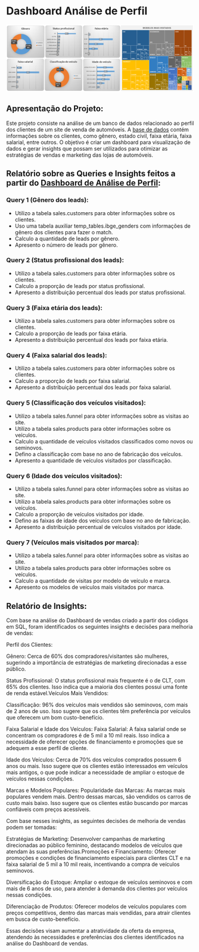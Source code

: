 # Dashboard Análise de Perfil
![Dashboard de Verdas](https://github.com/waltercrastobr/Dashboard-Analise-Perfil/blob/main/dashboard_analise_perfil.PNG)

## Apresentação do Projeto:

Este projeto consiste na análise de um banco de dados relacionado ao perfil dos clientes de um site de venda de automóveis. A [base de dados](https://github.com/waltercrastobr/Dashboard-Analise-Perfil/blob/main/banco_de_dados.sql) contém informações sobre os clientes, como gênero, estado civil, faixa etária, faixa salarial, entre outros. O objetivo é criar um dashboard para visualização de dados e gerar insights que possam ser utilizados para otimizar as estratégias de vendas e marketing das lojas de automóveis.

## Relatório sobre as Queries e Insights feitos a partir do [Dashboard de Análise de Perfil](https://github.com/waltercrastobr/Dashboard-Analise-Perfil/blob/main/Projeto%20An%C3%A1lise%20de%20Perfil.xlsx):

### Query 1 (Gênero dos leads):

- Utilizo a tabela sales.customers para obter informações sobre os clientes.
- Uso uma tabela auxiliar temp_tables.ibge_genders com informações de gênero dos clientes para fazer o match.
- Calculo a quantidade de leads por gênero.
- Apresento o número de leads por gênero.

### Query 2 (Status profissional dos leads):

- Utilizo a tabela sales.customers para obter informações sobre os clientes.
- Calculo a proporção de leads por status profissional.
- Apresento a distribuição percentual dos leads por status profissional.

### Query 3 (Faixa etária dos leads):

- Utilizo a tabela sales.customers para obter informações sobre os clientes.
- Calculo a proporção de leads por faixa etária.
- Apresento a distribuição percentual dos leads por faixa etária.

### Query 4 (Faixa salarial dos leads):

- Utilizo a tabela sales.customers para obter informações sobre os clientes.
- Calculo a proporção de leads por faixa salarial.
- Apresento a distribuição percentual dos leads por faixa salarial.

### Query 5 (Classificação dos veículos visitados):

- Utilizo a tabela sales.funnel para obter informações sobre as visitas ao site.
- Utilizo a tabela sales.products para obter informações sobre os veículos.
- Calculo a quantidade de veículos visitados classificados como novos ou seminovos.
- Defino a classificação com base no ano de fabricação dos veículos.
- Apresento a quantidade de veículos visitados por classificação.

### Query 6 (Idade dos veículos visitados):

- Utilizo a tabela sales.funnel para obter informações sobre as visitas ao site.
- Utilizo a tabela sales.products para obter informações sobre os veículos.
- Calculo a proporção de veículos visitados por idade.
- Defino as faixas de idade dos veículos com base no ano de fabricação.
- Apresento a distribuição percentual de veículos visitados por idade.

### Query 7 (Veículos mais visitados por marca):

- Utilizo a tabela sales.funnel para obter informações sobre as visitas ao site.
- Utilizo a tabela sales.products para obter informações sobre os veículos.
- Calculo a quantidade de visitas por modelo de veículo e marca.
- Apresento os modelos de veículos mais visitados por marca.

## Relatório de Insights:


Com base na análise do Dashboard de vendas criado a partir dos códigos em SQL, foram identificados os seguintes insights e decisões para melhoria de vendas:

Perfil dos Clientes:

Gênero: Cerca de 60% dos compradores/visitantes são mulheres, sugerindo a importância de estratégias de marketing direcionadas a esse público.

Status Profissional: O status profissional mais frequente é o de CLT, com 65% dos clientes. Isso indica que a maioria dos clientes possui uma fonte de renda estável.Veículos Mais Vendidos:

Classificação: 96% dos veículos mais vendidos são seminovos, com mais de 2 anos de uso. Isso sugere que os clientes têm preferência por veículos que oferecem um bom custo-benefício.

Faixa Salarial e Idade dos Veículos: Faixa Salarial: A faixa salarial onde se concentram os compradores é de 5 mil a 10 mil reais. Isso indica a necessidade de oferecer opções de financiamento e promoções que se adequem a esse perfil de cliente.

Idade dos Veículos: Cerca de 70% dos veículos comprados possuem 6 anos ou mais. Isso sugere que os clientes estão interessados em veículos mais antigos, o que pode indicar a necessidade de ampliar o estoque de veículos nessas condições.

Marcas e Modelos Populares: Popularidade das Marcas: As marcas mais populares vendem mais. Dentro dessas marcas, são vendidos os carros de custo mais baixo. Isso sugere que os clientes estão buscando por marcas confiáveis com preços acessíveis.

Com base nesses insights, as seguintes decisões de melhoria de vendas podem ser tomadas:

Estratégias de Marketing: Desenvolver campanhas de marketing direcionadas ao público feminino, destacando modelos de veículos que atendam às suas preferências.Promoções e Financiamento: Oferecer promoções e condições de financiamento especiais para clientes CLT e na faixa salarial de 5 mil a 10 mil reais, incentivando a compra de veículos seminovos.

Diversificação do Estoque: Ampliar o estoque de veículos seminovos e com mais de 6 anos de uso, para atender à demanda dos clientes por veículos nessas condições.

Diferenciação de Produtos: Oferecer modelos de veículos populares com preços competitivos, dentro das marcas mais vendidas, para atrair clientes em busca de custo-benefício.

Essas decisões visam aumentar a atratividade da oferta da empresa, atendendo às necessidades e preferências dos clientes identificados na análise do Dashboard de vendas.
